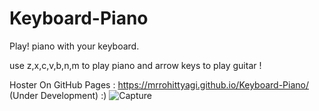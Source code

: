 # Keyboard-Piano
Play! piano with your keyboard.  

use z,x,c,v,b,n,m to play piano and  arrow keys to play guitar !                                                                                                        

Hoster On GitHub Pages : https://mrrohittyagi.github.io/Keyboard-Piano/                                                                                                    
(Under Development) :) ![Capture](https://user-images.githubusercontent.com/92664353/160561435-e70c6b62-d271-4239-acf1-78212b6a7d75.PNG)
